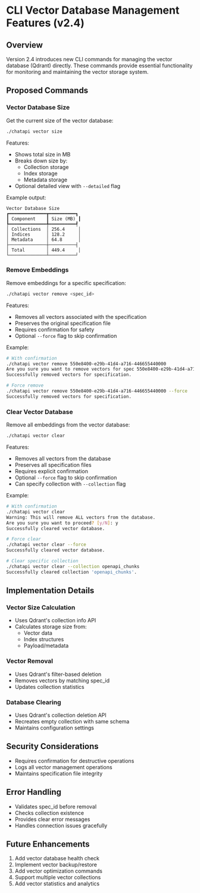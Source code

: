 # CLI Vector Database Management Features (v2.4)

## Overview

Version 2.4 introduces new CLI commands for managing the vector database (Qdrant) directly. These commands provide essential functionality for monitoring and maintaining the vector storage system.

## Proposed Commands

### Vector Database Size

Get the current size of the vector database:

```bash
./chatapi vector size
```

Features:
- Shows total size in MB
- Breaks down size by:
  * Collection storage
  * Index storage
  * Metadata storage
- Optional detailed view with `--detailed` flag

Example output:
```
Vector Database Size
┏━━━━━━━━━━━━━━┳━━━━━━━━━━┓
┃ Component    ┃ Size (MB) ┃
┡━━━━━━━━━━━━━━╇━━━━━━━━━━┩
│ Collections  │ 256.4     │
│ Indices      │ 128.2     │
│ Metadata     │ 64.8      │
├──────────────┼──────────┤
│ Total        │ 449.4     │
└──────────────┴──────────┘
```

### Remove Embeddings

Remove embeddings for a specific specification:

```bash
./chatapi vector remove <spec_id>
```

Features:
- Removes all vectors associated with the specification
- Preserves the original specification file
- Requires confirmation for safety
- Optional `--force` flag to skip confirmation

Example:
```bash
# With confirmation
./chatapi vector remove 550e8400-e29b-41d4-a716-446655440000
Are you sure you want to remove vectors for spec 550e8400-e29b-41d4-a716-446655440000? [y/N]: y
Successfully removed vectors for specification.

# Force remove
./chatapi vector remove 550e8400-e29b-41d4-a716-446655440000 --force
Successfully removed vectors for specification.
```

### Clear Vector Database

Remove all embeddings from the vector database:

```bash
./chatapi vector clear
```

Features:
- Removes all vectors from the database
- Preserves all specification files
- Requires explicit confirmation
- Optional `--force` flag to skip confirmation
- Can specify collection with `--collection` flag

Example:
```bash
# With confirmation
./chatapi vector clear
Warning: This will remove ALL vectors from the database.
Are you sure you want to proceed? [y/N]: y
Successfully cleared vector database.

# Force clear
./chatapi vector clear --force
Successfully cleared vector database.

# Clear specific collection
./chatapi vector clear --collection openapi_chunks
Successfully cleared collection 'openapi_chunks'.
```

## Implementation Details

### Vector Size Calculation
- Uses Qdrant's collection info API
- Calculates storage size from:
  * Vector data
  * Index structures
  * Payload/metadata

### Vector Removal
- Uses Qdrant's filter-based deletion
- Removes vectors by matching spec_id
- Updates collection statistics

### Database Clearing
- Uses Qdrant's collection deletion API
- Recreates empty collection with same schema
- Maintains configuration settings

## Security Considerations
- Requires confirmation for destructive operations
- Logs all vector management operations
- Maintains specification file integrity

## Error Handling
- Validates spec_id before removal
- Checks collection existence
- Provides clear error messages
- Handles connection issues gracefully

## Future Enhancements
1. Add vector database health check
2. Implement vector backup/restore
3. Add vector optimization commands
4. Support multiple vector collections
5. Add vector statistics and analytics
